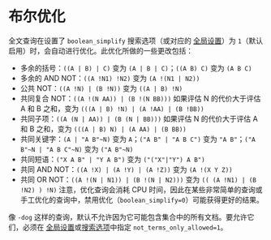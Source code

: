 # 布尔优化
全文查询在设置了 `boolean_simplify` 搜索选项（或对应的 [全局设置](../../Server_settings/Searchd.md#boolean_simplify)）为 `1`（默认启用）时，会自动进行优化。此优化所做的一些更改包括：

* 多余的括号：`((A | B) | C)` 变为 `(A | B | C)`；`((A B) C)` 变为 `(A B C)`
* 多余的 AND NOT：`((A !N1) !N2)` 变为 `(A !(N1 | N2))`
* 公共 NOT：`((A !N) | (B !N))` 变为 `((A | B) !N)`
* 共同复合 NOT：`((A !(N AA)) | (B !(N BB)))` 如果评估 N 的代价大于评估 A 和 B 之和，变为 `(((A | B) !N) | (A !AA) | (B !BB))`
* 共同子项：`((A (N | AA)) | (B (N | BB)))` 如果评估 N 的代价大于评估 A 和 B 之和，变为 `(((A | B) N) | (A AA) | (B BB))`
* 共同关键字：`(A | "A B"~N)` 变为 `A`；`("A B" | "A B C")` 变为 `"A B"`；`("A B"~N | "A B C"~N)` 变为 `("A B"~N)`
* 共同短语：`("X A B" | "Y A B")` 变为 `("("X"|"Y") A B")`
* 共同 AND NOT：`((A !X) | (A !Y) | (A !Z))` 变为 `(A !(X Y Z))`
* 共同 OR NOT：`((A !(N | N1)) | (B !(N | N2)))` 变为 `(( (A !N1) | (B !N2) ) !N)`
注意，优化查询会消耗 CPU 时间，因此在某些非常简单的查询或手工优化的查询中，禁用优化（`boolean_simplify=0`）可能获得更好的结果。

像 `-dog` 这样的查询，默认不允许因为它可能包含集合中的所有文档。要允许它们，必须在 [全局设置](../../Server_settings/Searchd.md#not_terms_only_allowed)或[搜索选项](../../Server_settings/Searchd.md#not_terms_only_allowed)中指定 `not_terms_only_allowed=1`。

<!-- proofread -->

